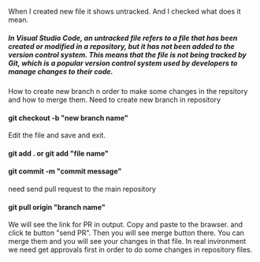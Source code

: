 When I created new file it shows untracked. And I checked what does it mean.
##### In Visual Studio Code, an untracked file refers to a file that has been created or modified in a repository, but it has not been added to the version control system. This means that the file is not being tracked by Git, which is a popular version control system used by developers to manage changes to their code.

How to create new branch n order to make some changes in the repsitory and how to merge them.
Need to create new branch in repository
#### git checkout -b "new branch name"
Edit the file and save and exit.
#### git add . or git add "file name"
#### git commit -m "commit message"
need send pull request to the main repository
#### git pull origin "branch name"
We will see the link for PR in output. Copy and paste to the brawser. and click te button "send PR".
Then you will see merge button there. You can merge them and you will see your changes in that file. In real invironment we need get approvals first in order to do some changes in repository files.